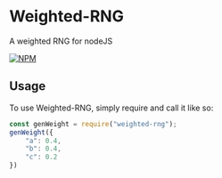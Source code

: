 # Weighted-RNG
A weighted RNG for nodeJS

[![NPM](https://nodei.co/npm/weighted-rng.png?downloads=true&downloadRank=true&stars=true)](https://nodei.co/npm/useful-module/)

## Usage

To use Weighted-RNG, simply require and call it like so:

```js
const genWeight = require("weighted-rng");
genWeight({
	"a": 0.4,
	"b": 0.4,
	"c": 0.2
})
```

